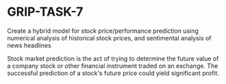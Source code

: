 # GRIP-TASK-7
Create a hybrid model for stock price/performance prediction using numerical analysis of historical stock prices, and sentimental analysis of news headlines

Stock market prediction is the act of trying to determine the future value of a company stock or other financial instrument traded on an exchange. The successful prediction of a stock's future price could yield significant profit.
